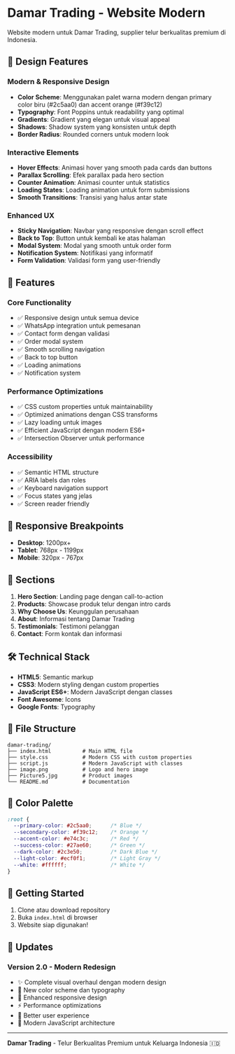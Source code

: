 # Damar Trading - Website Modern

Website modern untuk Damar Trading, supplier telur berkualitas premium di Indonesia.

## 🎨 Design Features

### Modern & Responsive Design
- **Color Scheme**: Menggunakan palet warna modern dengan primary color biru (#2c5aa0) dan accent orange (#f39c12)
- **Typography**: Font Poppins untuk readability yang optimal
- **Gradients**: Gradient yang elegan untuk visual appeal
- **Shadows**: Shadow system yang konsisten untuk depth
- **Border Radius**: Rounded corners untuk modern look

### Interactive Elements
- **Hover Effects**: Animasi hover yang smooth pada cards dan buttons
- **Parallax Scrolling**: Efek parallax pada hero section
- **Counter Animation**: Animasi counter untuk statistics
- **Loading States**: Loading animation untuk form submissions
- **Smooth Transitions**: Transisi yang halus antar state

### Enhanced UX
- **Sticky Navigation**: Navbar yang responsive dengan scroll effect
- **Back to Top**: Button untuk kembali ke atas halaman
- **Modal System**: Modal yang smooth untuk order form
- **Notification System**: Notifikasi yang informatif
- **Form Validation**: Validasi form yang user-friendly

## 🚀 Features

### Core Functionality
- ✅ Responsive design untuk semua device
- ✅ WhatsApp integration untuk pemesanan
- ✅ Contact form dengan validasi
- ✅ Order modal system
- ✅ Smooth scrolling navigation
- ✅ Back to top button
- ✅ Loading animations
- ✅ Notification system

### Performance Optimizations
- ✅ CSS custom properties untuk maintainability
- ✅ Optimized animations dengan CSS transforms
- ✅ Lazy loading untuk images
- ✅ Efficient JavaScript dengan modern ES6+
- ✅ Intersection Observer untuk performance

### Accessibility
- ✅ Semantic HTML structure
- ✅ ARIA labels dan roles
- ✅ Keyboard navigation support
- ✅ Focus states yang jelas
- ✅ Screen reader friendly

## 📱 Responsive Breakpoints

- **Desktop**: 1200px+
- **Tablet**: 768px - 1199px
- **Mobile**: 320px - 767px

## 🎯 Sections

1. **Hero Section**: Landing page dengan call-to-action
2. **Products**: Showcase produk telur dengan intro cards
3. **Why Choose Us**: Keunggulan perusahaan
4. **About**: Informasi tentang Damar Trading
5. **Testimonials**: Testimoni pelanggan
6. **Contact**: Form kontak dan informasi

## 🛠️ Technical Stack

- **HTML5**: Semantic markup
- **CSS3**: Modern styling dengan custom properties
- **JavaScript ES6+**: Modern JavaScript dengan classes
- **Font Awesome**: Icons
- **Google Fonts**: Typography

## 📁 File Structure

```
damar-trading/
├── index.html          # Main HTML file
├── style.css           # Modern CSS with custom properties
├── script.js           # Modern JavaScript with classes
├── image.png           # Logo and hero image
├── Picture5.jpg        # Product images
└── README.md           # Documentation
```

## 🎨 Color Palette

```css
:root {
  --primary-color: #2c5aa0;      /* Blue */
  --secondary-color: #f39c12;    /* Orange */
  --accent-color: #e74c3c;       /* Red */
  --success-color: #27ae60;      /* Green */
  --dark-color: #2c3e50;         /* Dark Blue */
  --light-color: #ecf0f1;        /* Light Gray */
  --white: #ffffff;              /* White */
}
```

## 🚀 Getting Started

1. Clone atau download repository
2. Buka `index.html` di browser
3. Website siap digunakan!

## 🔄 Updates

### Version 2.0 - Modern Redesign
- ✨ Complete visual overhaul dengan modern design
- 🎨 New color scheme dan typography
- 📱 Enhanced responsive design
- ⚡ Performance optimizations
- 🎯 Better user experience
- 🔧 Modern JavaScript architecture

---

**Damar Trading** - Telur Berkualitas Premium untuk Keluarga Indonesia 🇮🇩 
